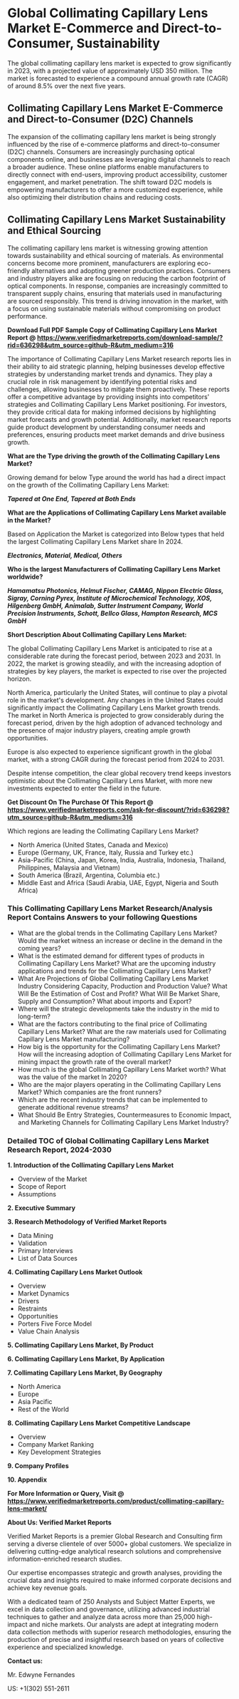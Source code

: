 <h1>Global Collimating Capillary Lens Market E-Commerce and Direct-to-Consumer, Sustainability</h1><p class=""><p>The global collimating capillary lens market is expected to grow significantly in 2023, with a projected value of approximately USD 350 million. The market is forecasted to experience a compound annual growth rate (CAGR) of around 8.5% over the next five years.</p><h2>Collimating Capillary Lens Market E-Commerce and Direct-to-Consumer (D2C) Channels</h2><p>The expansion of the collimating capillary lens market is being strongly influenced by the rise of e-commerce platforms and direct-to-consumer (D2C) channels. Consumers are increasingly purchasing optical components online, and businesses are leveraging digital channels to reach a broader audience. These online platforms enable manufacturers to directly connect with end-users, improving product accessibility, customer engagement, and market penetration. The shift toward D2C models is empowering manufacturers to offer a more customized experience, while also optimizing their distribution chains and reducing costs.</p><h2>Collimating Capillary Lens Market Sustainability and Ethical Sourcing</h2><p>The collimating capillary lens market is witnessing growing attention towards sustainability and ethical sourcing of materials. As environmental concerns become more prominent, manufacturers are exploring eco-friendly alternatives and adopting greener production practices. Consumers and industry players alike are focusing on reducing the carbon footprint of optical components. In response, companies are increasingly committed to transparent supply chains, ensuring that materials used in manufacturing are sourced responsibly. This trend is driving innovation in the market, with a focus on using sustainable materials without compromising on product performance.</p></p><p class=""><strong>Download Full PDF Sample Copy of Collimating Capillary Lens Market Report @ <a href="https://www.verifiedmarketreports.com/download-sample/?rid=636298&utm_source=github-R&utm_medium=316" target="_blank">https://www.verifiedmarketreports.com/download-sample/?rid=636298&utm_source=github-R&utm_medium=316</a></strong></p><p>The importance of&nbsp;Collimating Capillary Lens Market research reports lies in their ability to aid strategic planning, helping businesses develop effective strategies by understanding market trends and dynamics. They play a crucial role in risk management by identifying potential risks and challenges, allowing businesses to mitigate them proactively. These reports offer a competitive advantage by providing insights into competitors' strategies and Collimating Capillary Lens Market positioning. For investors, they provide critical data for making informed decisions by highlighting market forecasts and growth potential. Additionally, market research reports guide product development by understanding consumer needs and preferences, ensuring products meet market demands and drive business growth.</p><p><strong>What are the&nbsp;Type driving the growth of the Collimating Capillary Lens Market?</strong></p><p id="" class="">Growing demand for below Type around the world has had a direct impact on the growth of the Collimating Capillary Lens Market:</p><p class=""><em><strong>Tapered at One End, Tapered at Both Ends</strong></em></p><p class=""><strong>What are the&nbsp;Applications&nbsp;of Collimating Capillary Lens Market available in the Market?</strong></p><p id="" class="">Based on Application the Market is categorized into Below types that held the largest Collimating Capillary Lens Market share In 2024.</p><p class=""><em><strong>Electronics, Material, Medical, Others</strong></em></p><p class=""><strong>Who is the largest Manufacturers of Collimating Capillary Lens Market worldwide?</strong></p><p><em><strong>Hamamatsu Photonics, Helmut Fischer, CAMAG, Nippon Electric Glass, Sigray, Corning Pyrex, Institute of Microchemical Technology, XOS, Hilgenberg GmbH, Animalab, Sutter Instrument Company, World Precision Instruments, Schott, Bellco Glass, Hampton Research, MCS GmbH</strong></em></p><p id="" class=""><strong>Short Description About Collimating Capillary Lens Market:</strong></p><p>The global Collimating Capillary Lens Market is anticipated to rise at a considerable rate during the forecast period, between 2023 and 2031. In 2022, the market is growing steadily, and with the increasing adoption of strategies by key players, the market is expected to rise over the projected horizon.</p><p>North America, particularly the United States, will continue to play a pivotal role in the market's development. Any changes in the United States could significantly impact the Collimating Capillary Lens Market growth trends. The market in North America is projected to grow considerably during the forecast period, driven by the high adoption of advanced technology and the presence of major industry players, creating ample growth opportunities.</p><p>Europe is also expected to experience significant growth in the global market, with a strong CAGR during the forecast period from 2024 to 2031.</p><p>Despite intense competition, the clear global recovery trend keeps investors optimistic about the Collimating Capillary Lens Market, with more new investments expected to enter the field in the future.</p><p id="" class=""><strong>Get Discount On The Purchase Of This Report @ <a href="https://www.verifiedmarketreports.com/ask-for-discount/?rid=636298?utm_source=github-R&utm_medium=316" target="_blank">https://www.verifiedmarketreports.com/ask-for-discount/?rid=636298?utm_source=github-R&utm_medium=316</a></strong></p><p class="">Which regions are leading the Collimating Capillary Lens Market?</p><ul><li>North America (United States, Canada and Mexico)</li><li>Europe (Germany, UK, France, Italy, Russia and Turkey etc.)</li><li>Asia-Pacific (China, Japan, Korea, India, Australia, Indonesia, Thailand, Philippines, Malaysia and Vietnam)</li><li>South America (Brazil, Argentina, Columbia etc.)</li><li>Middle East and Africa (Saudi Arabia, UAE, Egypt, Nigeria and South Africa)</li></ul><h3 id="" class="">This Collimating Capillary Lens Market Research/Analysis Report Contains Answers to your following Questions</h3><ul><li>What are the global trends in the Collimating Capillary Lens Market? Would the market witness an increase or decline in the demand in the coming years?</li><li>What is the estimated demand for different types of products in Collimating Capillary Lens Market? What are the upcoming industry applications and trends for the Collimating Capillary Lens Market?</li><li>What Are Projections of Global Collimating Capillary Lens Market Industry Considering Capacity, Production and Production Value? What Will Be the Estimation of Cost and Profit? What Will Be Market Share, Supply and Consumption? What about imports and Export?</li><li>Where will the strategic developments take the industry in the mid to long-term?</li><li>What are the factors contributing to the final price of Collimating Capillary Lens Market? What are the raw materials used for Collimating Capillary Lens Market manufacturing?</li><li>How big is the opportunity for the Collimating Capillary Lens Market? How will the increasing adoption of Collimating Capillary Lens Market for mining impact the growth rate of the overall market?</li><li>How much is the global Collimating Capillary Lens Market worth? What was the value of the market In 2020?</li><li>Who are the major players operating in the Collimating Capillary Lens Market? Which companies are the front runners?</li><li>Which are the recent industry trends that can be implemented to generate additional revenue streams?</li><li>What Should Be Entry Strategies, Countermeasures to Economic Impact, and Marketing Channels for Collimating Capillary Lens Market Industry?</li></ul><h3 id="" class="">Detailed TOC of Global Collimating Capillary Lens Market Research Report, 2024-2030</h3><p id="" class=""><strong>1. Introduction of the Collimating Capillary Lens Market</strong></p><ul><li>Overview of the Market</li><li>Scope of Report</li><li>Assumptions</li></ul><p id="" class=""><strong>2. Executive Summary</strong></p><p id="" class=""><strong>3. Research Methodology of Verified Market Reports</strong></p><ul><li>Data Mining</li><li>Validation</li><li>Primary Interviews</li><li>List of Data Sources</li></ul><p id="" class=""><strong>4. Collimating Capillary Lens Market Outlook</strong></p><ul><li>Overview</li><li>Market Dynamics</li><li>Drivers</li><li>Restraints</li><li>Opportunities</li><li>Porters Five Force Model</li><li>Value Chain Analysis</li></ul><p id="" class=""><strong>5. Collimating Capillary Lens Market, By Product</strong></p><p id="" class=""><strong>6. Collimating Capillary Lens Market, By Application</strong></p><p id="" class=""><strong>7. Collimating Capillary Lens Market, By Geography</strong></p><ul><li>North America</li><li>Europe</li><li>Asia Pacific</li><li>Rest of the World</li></ul><p id="" class=""><strong>8. Collimating Capillary Lens Market Competitive Landscape</strong></p><ul><li>Overview</li><li>Company Market Ranking</li><li>Key Development Strategies</li></ul><p id="" class=""><strong>9. Company Profiles</strong></p><p id="" class=""><strong>10. Appendix</strong></p><p id="" class=""><strong>For More Information or Query, Visit @ <a href="https://www.verifiedmarketreports.com/product/collimating-capillary-lens-market/" target="_blank">https://www.verifiedmarketreports.com/product/collimating-capillary-lens-market/</a></strong></p><p id="" class=""><strong>About Us: Verified Market Reports</strong></p><p id="" class="">Verified Market Reports is a premier Global Research and Consulting firm serving a diverse clientele of over 5000+ global customers. We specialize in delivering cutting-edge analytical research solutions and comprehensive information-enriched research studies.</p><p id="" class="">Our expertise encompasses strategic and growth analyses, providing the crucial data and insights required to make informed corporate decisions and achieve key revenue goals.</p><p id="" class="">With a dedicated team of 250 Analysts and Subject Matter Experts, we excel in data collection and governance, utilizing advanced industrial techniques to gather and analyze data across more than 25,000 high-impact and niche markets. Our analysts are adept at integrating modern data collection methods with superior research methodologies, ensuring the production of precise and insightful research based on years of collective experience and specialized knowledge.</p><p id="" class=""><strong>Contact us:</strong></p><p id="" class="">Mr. Edwyne Fernandes</p><p id="" class="">US: +1(302) 551-2611</p>